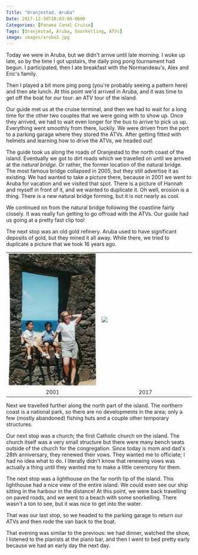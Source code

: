 ```yaml
---
Title: "Oranjestad, Aruba"
Date: 2017-12-30T18:03:00-0600
Categories: [Panama Canal Cruise]
Tags: [Oranjestad, Aruba, Snorkelling, ATVs]
image: images/aruba2.jpg
---
```


Today we were in Aruba, but we didn't arrive until late morning. I woke up late,
so by the time I got upstairs, the daily ping pong tournament had begun. I
participated, then I ate breakfast with the Normandeau's, Alex and Eric's
family.

Then I played a bit more ping pong (you're probably seeing a pattern here) and
then ate lunch. At this point we'd arrived in Aruba, and it was time to get off
the boat for our tour: an ATV tour of the island.

Our guide met us at the cruise terminal, and then we had to wait for a long time
for the other two couples that we were going with to show up. Once they arrived,
we had to wait even longer for the bus to arrive to pick us up. Everything went
smoothly from there, luckily. We were driven from the port to a parking garage
where they stored the ATVs. After getting fitted with helmets and learning how
to drive the ATVs, we headed out!

The guide took us along the roads of Oranjestad to the north coast of the
island. Eventually we got to dirt roads which we travelled on until we arrived
at the *natural bridge*. Or rather, the former location of the natural bridge.
The most famous bridge collapsed in 2005, but they still advertise it as
existing. We had wanted to take a picture there, because in 2001 we went to
Aruba for vacation and we visited that spot. There is a picture of Hannah and
myself in front of it, and we wanted to duplicate it. Oh well, erosion is a
thing. There is a new natural bridge forming, but it is not nearly as cool.

We continued on from the natural bridge following the coastline fairly closely.
It was really fun getting to go offroad with the ATVs. Our guide had us going at
a pretty fast clip too!

The next stop was an old gold refinery. Aruba used to have significant deposits
of gold, but they mined it all away. While there, we tried to duplicate a
picture that we took 16 years ago.

<table width="100%">
  <tr>
    <td width="50%">
      <a href="./images/aruba1.jpg" target="_blank">
        <img src="./images/aruba1.jpg" />
      </a>
    </td>
    <td width="50%">
      <a href="./images/aruba2.jpg" target="_blank">
        <img src="./images/aruba2.jpg" />
      </a>
    </td>
  </tr>
  <tr>
    <td align="center">
      2001
    </td>
    <td align="center">
      2017
    </td>
  </tr>
</table>

Next we travelled further along the north part of the island. The northern coast
is a national park, so there are no developments in the area; only a few (mostly
abandoned) fishing huts and a couple other temporary structures.

Our next stop was a church; the first Catholic church on the island. The church
itself was a very small structure but there were many bench seats outside of the
church for the congregation. Since today is mom and dad's 28th anniversary, they
renewed their vows. They wanted me to officiate; I had no idea what to do. I
literally didn't know that renewing vows was actually a thing until they wanted
me to make a little ceremony for them.

The next stop was a lighthouse on the far north tip of the island. This
lighthouse had a nice view of the entire island. We could even see our ship
sitting in the harbour in the distance! At this point, we were back travelling
on paved roads, and we went to a beach with some snorkelling. There wasn't a ton
to see, but it was nice to get into the water.

That was our last stop, so we headed to the parking garage to return our ATVs
and then rode the van back to the boat.

That evening was similar to the previous: we had dinner, watched the show, I
listened to the pianists at the piano bar, and then I went to bed pretty early
because we had an early day the next day.
